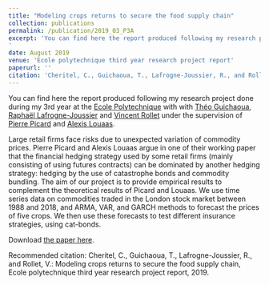 ```yaml
---
title: "Modeling crops returns to secure the food supply chain"
collection: publications
permalink: /publication/2019_03_P3A
excerpt: 'You can find here the report produced following my research project done during my 3rd year at the [Ecole Polytechnique](https://www.polytechnique.edu/) with with [Théo Guichaoua](https://fr.linkedin.com/in/th%C3%A9o-guichaoua-177517151), [Raphaël Lafrogne-Joussier](https://crest.science/user/rapha%C3%ABl-lafrogne-joussier/) and [Vincent Rollet](https://sites.google.com/site/vjrollet/home) under the supervision of [Pierre Picard](https://sites.google.com/view/pierrepicardeconomics/home) and [Alexis Louaas](https://sites.google.com/site/alexislouaas/)
'
date: August 2019
venue: 'Ecole polytechnique third year research project report'
paperurl: ''
citation: 'Cheritel, C., Guichaoua, T., Lafrogne-Joussier, R., and Rollet, V.: Modeling crops returns to secure the food supply chain, Ecole polytechnique third year research project report, 2019.'
---
```


[comment]: <> (Vous pouvez trouver ci-joint le rapport produit à la suite de mon stage de recherche à la fin de la 3e année de mon cursus de l'Ecole polytechnique. J'ai effectué ce stage au IIASA sous la supervision de Thomas Gasser et j'ai travaillé sur les liens existant entre incertitude climat et coût social du carbone.)

You can find here the report produced following my research project done during my 3rd year at the [Ecole Polytechnique](https://www.polytechnique.edu/) with with [Théo Guichaoua](https://fr.linkedin.com/in/th%C3%A9o-guichaoua-177517151), [Raphaël Lafrogne-Joussier](https://crest.science/user/rapha%C3%ABl-lafrogne-joussier/) and [Vincent Rollet](https://sites.google.com/site/vjrollet/home) under the supervision of [Pierre Picard](https://sites.google.com/view/pierrepicardeconomics/home) and [Alexis Louaas](https://sites.google.com/site/alexislouaas/).

Large retail firms face risks due to unexpected variation of commodity prices. Pierre Picard and Alexis Louaas argue in one of their working paper that the financial hedging strategy used by some retail firms (mainly consisting of using futures contracts) can be dominated by another hedging strategy: hedging by the use of catastrophe bonds and commodity bundling. The aim of our project is to provide empirical results to complement the theoretical results of Picard and Louaas. We use time series data on commodities traded in the London stock market between 1988 and 2018, and ARMA, VAR, and GARCH methods to forecast the prices of five crops. We then use these forecasts to test different insurance strategies, using cat-bonds.

Download [the paper here](https://comecheritel.github.io/files/ECO511_REPORT.pdf).

Recommended citation: Cheritel, C., Guichaoua, T., Lafrogne-Joussier, R., and Rollet, V.: Modeling crops returns to secure the food supply chain, Ecole polytechnique third year research project report, 2019.
